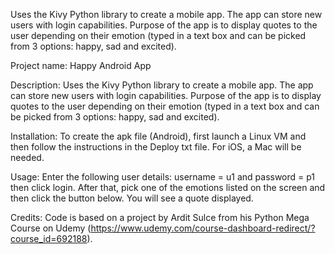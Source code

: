 Uses the Kivy Python library to create a mobile app. The app can store new users with login capabilities. Purpose of the app is to display quotes to the user depending on their emotion (typed in a text box and can be picked from 3 options: happy, sad and excited).

Project name: Happy Android App

Description: Uses the Kivy Python library to create a mobile app. The app can store new users with login capabilities. Purpose of the app is to display quotes to the user depending on their emotion (typed in a text box and can be picked from 3 options: happy, sad and excited).

Installation: To create the apk file (Android), first launch a Linux VM and then follow the instructions in the Deploy txt file. For iOS, a Mac will be needed.

Usage: Enter the following user details: username = u1 and password = p1 then click login. After that, pick one of the emotions listed on the screen and then click the button below. You will see a quote displayed.

Credits: Code is based on a project by Ardit Sulce from his Python Mega Course on Udemy (https://www.udemy.com/course-dashboard-redirect/?course_id=692188).